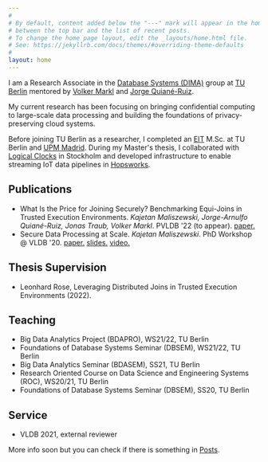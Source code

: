```yaml
---
#
# By default, content added below the "---" mark will appear in the home page
# between the top bar and the list of recent posts.
# To change the home page layout, edit the _layouts/home.html file.
# See: https://jekyllrb.com/docs/themes/#overriding-theme-defaults
#
layout: home
---
```


I am a Research Associate in the [Database Systems (DIMA)](https://www.dima.tu-berlin.de) group at [TU Berlin](https://www.tu.berlin/) mentored by [Volker Markl](https://www.dima.tu-berlin.de/menue/team/volker_markl/) and [Jorge Quiané-Ruiz](https://www.user.tu-berlin.de/quiane/). 

My current research has been focusing on bringing confidential computing to large-scale data processing and building the foundations of privacy-preserving cloud systems.

Before joining TU Berlin as a researcher, I completed an [EIT](https://www.eitdigital.eu/) M.Sc. at TU Berlin and [UPM Madrid](https://www.upm.es/). During my Master's thesis, I collaborated with [Logical Clocks](https://logicalclocks.com) in Stockholm and developed infrastructure to enable streaming IoT data pipelines in [Hopsworks](https://www.hopsworks.ai/).

## Publications
* What Is the Price for Joining Securely? Benchmarking Equi-Joins in Trusted Execution Environments. *Kajetan Maliszewski, Jorge-Arnulfo Quiané-Ruiz, Jonas Traub, Volker Markl*. PVLDB '22 (to appear). [paper.](https://www.agora-ecosystem.com/publications_pdf/join_tee.pdf)
* Secure Data Processing at Scale. *Kajetan Maliszewski*. PhD Workshop @ VLDB '20. [paper.](http://ceur-ws.org/Vol-2652/paper07.pdf) [slides.](https://kai-chi.github.io/assets/2020_phd_vldb_slides.pdf) [video.](https://www.youtube.com/watch?v=wSNN64zvSFA)

## Thesis Supervision
* Leonhard Rose, Leveraging Distributed Joins in Trusted Execution Environments (2022).

## Teaching
* Big Data Analytics Project (BDAPRO), WS21/22, TU Berlin
* Foundations of Database Systems Seminar (DBSEM), WS21/22, TU Berlin
* Big Data Analytics Seminar (BDASEM), SS21, TU Berlin
* Research Oriented Course on Data Science and Engineering Systems (ROC), WS20/21, TU Berlin
* Foundations of Database Systems Seminar (DBSEM), SS20, TU Berlin

## Service
* VLDB 2021, external reviewer

More info soon but you can check if there is something in [Posts](/posts).

